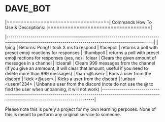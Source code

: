 # DAVE_BOT


|====================================|
Commands How To Use & Descriptions: 
|====================================|

|--------------------------------------------------------------------------------------------------------------------------------------------------------|
| !ping | Returns: Pong! I took X ms to respond
| !facepoll <poll text here> | returns a poll with preset emoji reactions for responses
| !thumbpoll <poll text here> | returns a poll with preset emoji rections for responses (yes, no)
| !clear <Amount> | Clears the given amount of messages in a channel
| !clearall | Clears 999 messages from the channel (if you give an ammount, it will clear that amount, useful if you need to delete more than 999 messages)
| !ban <@user> | Bans a user from the discord
| !kick <@user> | Kicks a user from the discord
| !unban <user#1234> | Unbans a user from the discord (note do not use the @ to find the user when unbanning, it will not work)
|--------------------------------------------------------------------------------------------------------------------------------------------------------|

  
Please note this is purely a project for my own learning perposes. None of this is meant to perform any original service to someone.

